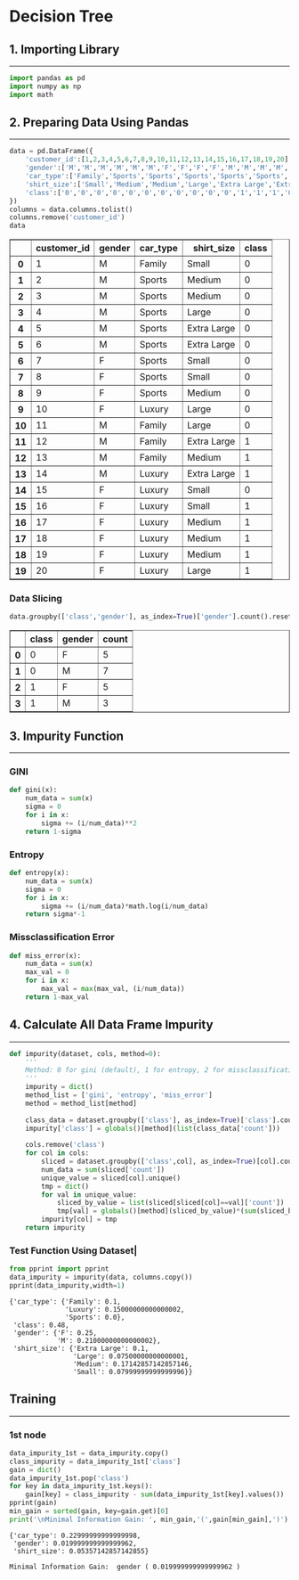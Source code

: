 # Decision Tree

## 1. Importing Library
--------------------------------


```python
import pandas as pd
import numpy as np
import math
```

## 2. Preparing Data Using Pandas
---------------------------------------------


```python
data = pd.DataFrame({
    'customer_id':[1,2,3,4,5,6,7,8,9,10,11,12,13,14,15,16,17,18,19,20],
    'gender':['M','M','M','M','M','M','F','F','F','F','M','M','M','M','F','F','F','F','F','F'],
    'car_type':['Family','Sports','Sports','Sports','Sports','Sports','Sports','Sports','Sports','Luxury','Family','Family','Family','Luxury','Luxury','Luxury','Luxury','Luxury','Luxury','Luxury'],
    'shirt_size':['Small','Medium','Medium','Large','Extra Large','Extra Large','Small','Small','Medium','Large','Large','Extra Large','Medium','Extra Large','Small','Small','Medium','Medium','Medium','Large'],
    'class':['0','0','0','0','0','0','0','0','0','0','0','1','1','1','0','1','1','1','1','1']
})
columns = data.columns.tolist()
columns.remove('customer_id')
data
```




<div>
<table border="1" class="dataframe">
  <thead>
    <tr style="text-align: right;">
      <th></th>
      <th>customer_id</th>
      <th>gender</th>
      <th>car_type</th>
      <th>shirt_size</th>
      <th>class</th>
    </tr>
  </thead>
  <tbody>
    <tr>
      <th>0</th>
      <td>1</td>
      <td>M</td>
      <td>Family</td>
      <td>Small</td>
      <td>0</td>
    </tr>
    <tr>
      <th>1</th>
      <td>2</td>
      <td>M</td>
      <td>Sports</td>
      <td>Medium</td>
      <td>0</td>
    </tr>
    <tr>
      <th>2</th>
      <td>3</td>
      <td>M</td>
      <td>Sports</td>
      <td>Medium</td>
      <td>0</td>
    </tr>
    <tr>
      <th>3</th>
      <td>4</td>
      <td>M</td>
      <td>Sports</td>
      <td>Large</td>
      <td>0</td>
    </tr>
    <tr>
      <th>4</th>
      <td>5</td>
      <td>M</td>
      <td>Sports</td>
      <td>Extra Large</td>
      <td>0</td>
    </tr>
    <tr>
      <th>5</th>
      <td>6</td>
      <td>M</td>
      <td>Sports</td>
      <td>Extra Large</td>
      <td>0</td>
    </tr>
    <tr>
      <th>6</th>
      <td>7</td>
      <td>F</td>
      <td>Sports</td>
      <td>Small</td>
      <td>0</td>
    </tr>
    <tr>
      <th>7</th>
      <td>8</td>
      <td>F</td>
      <td>Sports</td>
      <td>Small</td>
      <td>0</td>
    </tr>
    <tr>
      <th>8</th>
      <td>9</td>
      <td>F</td>
      <td>Sports</td>
      <td>Medium</td>
      <td>0</td>
    </tr>
    <tr>
      <th>9</th>
      <td>10</td>
      <td>F</td>
      <td>Luxury</td>
      <td>Large</td>
      <td>0</td>
    </tr>
    <tr>
      <th>10</th>
      <td>11</td>
      <td>M</td>
      <td>Family</td>
      <td>Large</td>
      <td>0</td>
    </tr>
    <tr>
      <th>11</th>
      <td>12</td>
      <td>M</td>
      <td>Family</td>
      <td>Extra Large</td>
      <td>1</td>
    </tr>
    <tr>
      <th>12</th>
      <td>13</td>
      <td>M</td>
      <td>Family</td>
      <td>Medium</td>
      <td>1</td>
    </tr>
    <tr>
      <th>13</th>
      <td>14</td>
      <td>M</td>
      <td>Luxury</td>
      <td>Extra Large</td>
      <td>1</td>
    </tr>
    <tr>
      <th>14</th>
      <td>15</td>
      <td>F</td>
      <td>Luxury</td>
      <td>Small</td>
      <td>0</td>
    </tr>
    <tr>
      <th>15</th>
      <td>16</td>
      <td>F</td>
      <td>Luxury</td>
      <td>Small</td>
      <td>1</td>
    </tr>
    <tr>
      <th>16</th>
      <td>17</td>
      <td>F</td>
      <td>Luxury</td>
      <td>Medium</td>
      <td>1</td>
    </tr>
    <tr>
      <th>17</th>
      <td>18</td>
      <td>F</td>
      <td>Luxury</td>
      <td>Medium</td>
      <td>1</td>
    </tr>
    <tr>
      <th>18</th>
      <td>19</td>
      <td>F</td>
      <td>Luxury</td>
      <td>Medium</td>
      <td>1</td>
    </tr>
    <tr>
      <th>19</th>
      <td>20</td>
      <td>F</td>
      <td>Luxury</td>
      <td>Large</td>
      <td>1</td>
    </tr>
  </tbody>
</table>
</div>



### Data Slicing


```python
data.groupby(['class','gender'], as_index=True)['gender'].count().reset_index(name='count')
```




<div>
<table border="1" class="dataframe">
  <thead>
    <tr style="text-align: right;">
      <th></th>
      <th>class</th>
      <th>gender</th>
      <th>count</th>
    </tr>
  </thead>
  <tbody>
    <tr>
      <th>0</th>
      <td>0</td>
      <td>F</td>
      <td>5</td>
    </tr>
    <tr>
      <th>1</th>
      <td>0</td>
      <td>M</td>
      <td>7</td>
    </tr>
    <tr>
      <th>2</th>
      <td>1</td>
      <td>F</td>
      <td>5</td>
    </tr>
    <tr>
      <th>3</th>
      <td>1</td>
      <td>M</td>
      <td>3</td>
    </tr>
  </tbody>
</table>
</div>



## 3. Impurity Function
--------------------------------

### GINI


```python
def gini(x):
    num_data = sum(x)
    sigma = 0
    for i in x:
        sigma += (i/num_data)**2
    return 1-sigma
```

### Entropy


```python
def entropy(x):
    num_data = sum(x)
    sigma = 0
    for i in x:
        sigma += (i/num_data)*math.log(i/num_data)
    return sigma*-1
```

### Missclassification Error


```python
def miss_error(x):
    num_data = sum(x)
    max_val = 0
    for i in x:
        max_val = max(max_val, (i/num_data))
    return 1-max_val
```

## 4. Calculate All Data Frame Impurity
---------------------------------------------------


```python
def impurity(dataset, cols, method=0):
    '''
    Method: 0 for gini (default), 1 for entropy, 2 for missclassification error
    '''
    impurity = dict()
    method_list = ['gini', 'entropy', 'miss_error']
    method = method_list[method]
    
    class_data = dataset.groupby(['class'], as_index=True)['class'].count().reset_index(name='count')
    impurity['class'] = globals()[method](list(class_data['count']))
    
    cols.remove('class')
    for col in cols:
        sliced = dataset.groupby(['class',col], as_index=True)[col].count().reset_index(name='count')
        num_data = sum(sliced['count'])
        unique_value = sliced[col].unique()
        tmp = dict()
        for val in unique_value:
            sliced_by_value = list(sliced[sliced[col]==val]['count'])
            tmp[val] = globals()[method](sliced_by_value)*(sum(sliced_by_value)/num_data)
        impurity[col] = tmp
    return impurity
```

### Test Function Using Dataset|


```python
from pprint import pprint
data_impurity = impurity(data, columns.copy())
pprint(data_impurity,width=1)
```

    {'car_type': {'Family': 0.1,
                  'Luxury': 0.15000000000000002,
                  'Sports': 0.0},
     'class': 0.48,
     'gender': {'F': 0.25,
                'M': 0.21000000000000002},
     'shirt_size': {'Extra Large': 0.1,
                    'Large': 0.07500000000000001,
                    'Medium': 0.17142857142857146,
                    'Small': 0.07999999999999996}}


## Training
---------------
### 1st node


```python
data_impurity_1st = data_impurity.copy()
class_impurity = data_impurity_1st['class']
gain = dict()
data_impurity_1st.pop('class')
for key in data_impurity_1st.keys():
    gain[key] = class_impurity - sum(data_impurity_1st[key].values())
pprint(gain)
min_gain = sorted(gain, key=gain.get)[0]
print('\nMinimal Information Gain: ', min_gain,'(',gain[min_gain],')')
```

    {'car_type': 0.22999999999999998,
     'gender': 0.019999999999999962,
     'shirt_size': 0.05357142857142855}
    
    Minimal Information Gain:  gender ( 0.019999999999999962 )



```python

```
